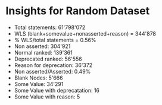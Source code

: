 # Insights for Random Dataset
- Total statements: 61'798'072
- WLS (blank+somevalue+nonasserted+reason) =  344'878
- % WLS/total statements = 0.56%
- Non asserted: 304'921
- Normal ranked: 139'361
- Deprecated ranked: 56'556
- Reason for deprecation: 36'372
- Non asserted/Asserted: 0.49%
- Blank Nodes: 5'666
- Some Value: 34'291
- Some Value with deprecatation: 16
- Some Value with reason: 5
